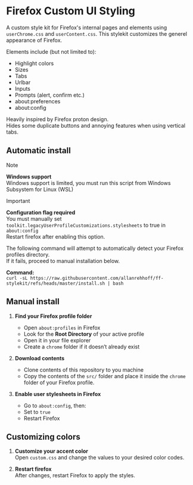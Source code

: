 # Firefox Custom UI Styling

A custom style kit for Firefox's internal pages and elements using `userChrome.css` and `userContent.css`.
This stylekit customizes the generel appearance of Firefox.

Elements include (but not limited to):
- Highlight colors
- Sizes
- Tabs
- Urlbar
- Inputs
- Prompts (alert, confirm etc.)
- about:preferences
- about:config

Heavily inspired by Firefox proton design.  
Hides some duplicate buttons and annoying features when using vertical tabs.

## Automatic install
> [!NOTE]  
> **Windows support**  
> Windows support is limited, you must run this script from Windows Subsystem for Linux (WSL)

> [!IMPORTANT]  
> **Configuration flag required**  
> You must manually set `toolkit.legacyUserProfileCustomizations.stylesheets` to true in `about:config`  
> Restart firefox after enabling this option.

The following command will attempt to automatically detect your Firefox profiles directory.  
If it fails, proceed to manual installation below.  

**Command:**  
`curl -sL https://raw.githubusercontent.com/allanrehhoff/ff-stylekit/refs/heads/master/install.sh | bash`

## Manual install

1. **Find your Firefox profile folder**  
   - Open `about:profiles` in Firefox
   - Look for the **Root Directory** of your active profile
   - Open it in your file explorer
   - Create a `chrome` folder if it doesn’t already exist

2. **Download contents**  
   - Clone contents of this repository to you machine
   - Copy the contents of the `src/` folder and place it inside the `chrome` folder of your Firefox profile.

3. **Enable user stylesheets in Firefox**  
   - Go to `about:config`, then:
   - Set  to `true`
   - Restart Firefox

## Customizing colors
1. **Customize your accent color**  
   Open `custom.css` and change the values to your desired color codes.  

2. **Restart firefox**  
   After changes, restart Firefox to apply the styles.